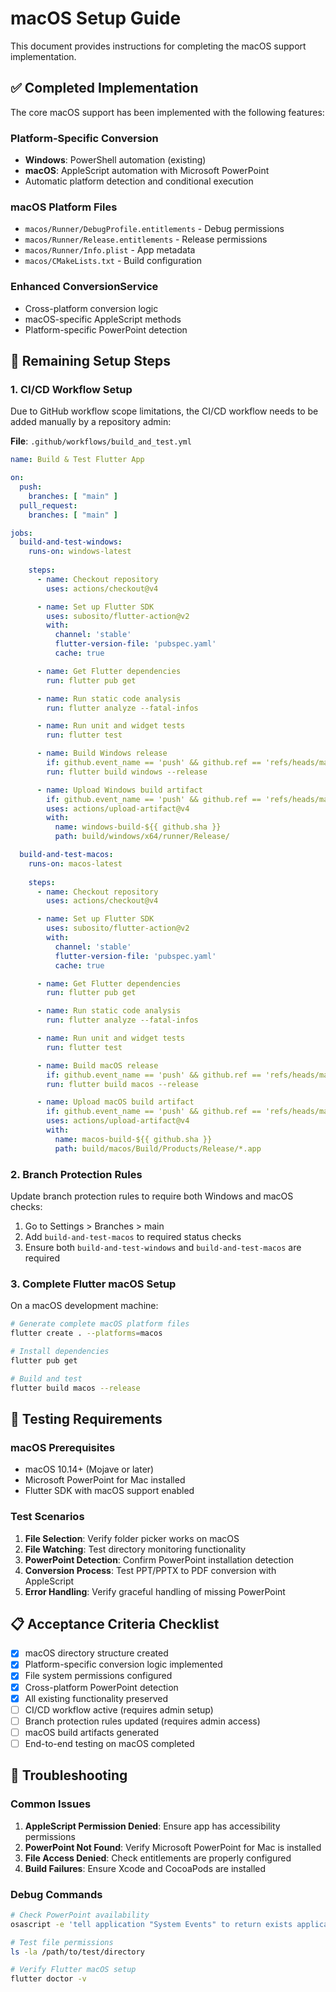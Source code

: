 # macOS Setup Guide

This document provides instructions for completing the macOS support implementation.

## ✅ Completed Implementation

The core macOS support has been implemented with the following features:

### Platform-Specific Conversion
- **Windows**: PowerShell automation (existing)
- **macOS**: AppleScript automation with Microsoft PowerPoint
- Automatic platform detection and conditional execution

### macOS Platform Files
- `macos/Runner/DebugProfile.entitlements` - Debug permissions
- `macos/Runner/Release.entitlements` - Release permissions  
- `macos/Runner/Info.plist` - App metadata
- `macos/CMakeLists.txt` - Build configuration

### Enhanced ConversionService
- Cross-platform conversion logic
- macOS-specific AppleScript methods
- Platform-specific PowerPoint detection

## 🚧 Remaining Setup Steps

### 1. CI/CD Workflow Setup

Due to GitHub workflow scope limitations, the CI/CD workflow needs to be added manually by a repository admin:

**File**: `.github/workflows/build_and_test.yml`

```yaml
name: Build & Test Flutter App

on:
  push:
    branches: [ "main" ]
  pull_request:
    branches: [ "main" ]

jobs:
  build-and-test-windows:
    runs-on: windows-latest
    
    steps:
      - name: Checkout repository
        uses: actions/checkout@v4

      - name: Set up Flutter SDK
        uses: subosito/flutter-action@v2
        with:
          channel: 'stable'
          flutter-version-file: 'pubspec.yaml'
          cache: true

      - name: Get Flutter dependencies
        run: flutter pub get

      - name: Run static code analysis
        run: flutter analyze --fatal-infos

      - name: Run unit and widget tests
        run: flutter test

      - name: Build Windows release
        if: github.event_name == 'push' && github.ref == 'refs/heads/main'
        run: flutter build windows --release

      - name: Upload Windows build artifact
        if: github.event_name == 'push' && github.ref == 'refs/heads/main'
        uses: actions/upload-artifact@v4
        with:
          name: windows-build-${{ github.sha }}
          path: build/windows/x64/runner/Release/

  build-and-test-macos:
    runs-on: macos-latest
    
    steps:
      - name: Checkout repository
        uses: actions/checkout@v4

      - name: Set up Flutter SDK
        uses: subosito/flutter-action@v2
        with:
          channel: 'stable'
          flutter-version-file: 'pubspec.yaml'
          cache: true

      - name: Get Flutter dependencies
        run: flutter pub get

      - name: Run static code analysis
        run: flutter analyze --fatal-infos

      - name: Run unit and widget tests
        run: flutter test

      - name: Build macOS release
        if: github.event_name == 'push' && github.ref == 'refs/heads/main'
        run: flutter build macos --release

      - name: Upload macOS build artifact
        if: github.event_name == 'push' && github.ref == 'refs/heads/main'
        uses: actions/upload-artifact@v4
        with:
          name: macos-build-${{ github.sha }}
          path: build/macos/Build/Products/Release/*.app
```

### 2. Branch Protection Rules

Update branch protection rules to require both Windows and macOS checks:
1. Go to Settings > Branches > main
2. Add `build-and-test-macos` to required status checks
3. Ensure both `build-and-test-windows` and `build-and-test-macos` are required

### 3. Complete Flutter macOS Setup

On a macOS development machine:

```bash
# Generate complete macOS platform files
flutter create . --platforms=macos

# Install dependencies
flutter pub get

# Build and test
flutter build macos --release
```

## 🧪 Testing Requirements

### macOS Prerequisites
- macOS 10.14+ (Mojave or later)
- Microsoft PowerPoint for Mac installed
- Flutter SDK with macOS support enabled

### Test Scenarios
1. **File Selection**: Verify folder picker works on macOS
2. **File Watching**: Test directory monitoring functionality  
3. **PowerPoint Detection**: Confirm PowerPoint installation detection
4. **Conversion Process**: Test PPT/PPTX to PDF conversion with AppleScript
5. **Error Handling**: Verify graceful handling of missing PowerPoint

## 📋 Acceptance Criteria Checklist

- [x] macOS directory structure created
- [x] Platform-specific conversion logic implemented  
- [x] File system permissions configured
- [x] Cross-platform PowerPoint detection
- [x] All existing functionality preserved
- [ ] CI/CD workflow active (requires admin setup)
- [ ] Branch protection rules updated (requires admin access)
- [ ] macOS build artifacts generated
- [ ] End-to-end testing on macOS completed

## 🔧 Troubleshooting

### Common Issues
1. **AppleScript Permission Denied**: Ensure app has accessibility permissions
2. **PowerPoint Not Found**: Verify Microsoft PowerPoint for Mac is installed
3. **File Access Denied**: Check entitlements are properly configured
4. **Build Failures**: Ensure Xcode and CocoaPods are installed

### Debug Commands
```bash
# Check PowerPoint availability
osascript -e 'tell application "System Events" to return exists application "Microsoft PowerPoint"'

# Test file permissions
ls -la /path/to/test/directory

# Verify Flutter macOS setup
flutter doctor -v
```
